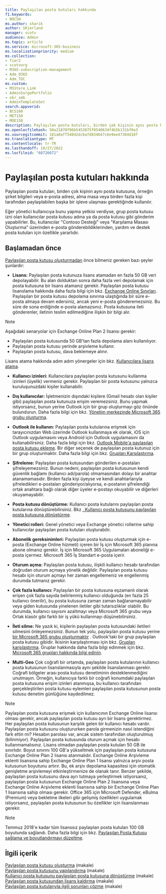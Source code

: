 ```yaml
---
title: Paylaşılan posta kutuları hakkında
f1.keywords:
- NOCSH
ms.author: sharik
author: SKjerland
manager: scotv
audience: Admin
ms.topic: article
ms.service: microsoft-365-business
ms.localizationpriority: medium
ms.collection:
- Tier2
- scotvorg
- M365-subscription-management
- Adm_O365
- Adm_TOC
ms.custom:
- MSStore_Link
- AdminSurgePortfolio
- okr_smb
- AdminTemplateSet
search.appverid:
- BCS160
- MET150
- MOE150
description: Paylaşılan posta kutuları, birden çok kişinin aynı posta kutusuna erişmesi gerektiğinde kullanılır. Paylaşılan posta kutusu oluşturmadan önce bilmeniz gerekenleri öğrenin.
ms.openlocfilehash: 50a21870f96b5453875f0540634f4b5b131bf0a3
ms.sourcegitcommit: 181a0aff54842dcbafd834647c6e9ee47304d10f
ms.translationtype: MT
ms.contentlocale: tr-TR
ms.lasthandoff: 10/27/2022
ms.locfileid: "68726672"
---
```

# <a name="about-shared-mailboxes"></a>Paylaşılan posta kutuları hakkında

Paylaşılan posta kutuları, birden çok kişinin aynı posta kutusuna, örneğin şirket bilgileri veya e-posta adresi, alma masa veya birden fazla kişi tarafından paylaşılabilen başka bir işleve ulaşması gerektiğinde kullanılır.

Eğer yönetici kullanıcıya bunu yapma yetkisi verdiyse, grup posta kutusu izni olan kullanıcılar posta kutusu adına ya da posta kutusu gibi gönderim yapabilirler. Bu, kullanıcılar "Contoso Desteği" veya "Karşılama Masası Oluşturma" üzerinden e-posta gönderebildiklerinden, yardım ve destek posta kutuları için özellikle yararlıdır.

## <a name="before-you-begin"></a>Başlamadan önce

[Paylaşılan posta kutusu oluşturmadan](create-a-shared-mailbox.md) önce bilmeniz gereken bazı şeyler şunlardır:

- **Lisans:** Paylaşılan posta kutunuza lisans atamadan en fazla 50 GB veri depolayabilir. Bu alan dolduktan sonra daha fazla veri depolamak için posta kutusuna bir lisans atamanız gerekir. Paylaşılan posta kutusu lisanslama hakkında daha fazla bilgi için bkz. [Exchange Online Sınırları](/office365/servicedescriptions/exchange-online-service-description/exchange-online-limits#StorageLimits). Paylaşılan bir posta kutusu depolama sınırına ulaştığında bir süre e-posta almaya devam edersiniz, ancak yeni e-posta gönderemezsiniz. Bu süre de sona erdiğinde e-posta alamazsınız. Posta kutusuna ileti gönderenler, iletinin teslim edilmediğine ilişkin bir bilgi alır.

> [!NOTE]
>
> Aşağıdaki senaryolar için Exchange Online Plan 2 lisansı gerekir:
>
> - Paylaşılan posta kutusunda 50 GB'tan fazla depolama alanı kullanılıyor.
> - Paylaşılan posta kutusu yerinde arşivleme kullanır.
> - Paylaşılan posta kutusu, dava beklemeye alınır.
> 
> Lisans atama hakkında adım adım yönergeler için bkz. [Kullanıcılara lisans atama](/microsoft-365/admin/manage/assign-licenses-to-users). 

- **Kullanıcı izinleri:** Kullanıcılara paylaşılan posta kutusunu kullanma izinleri (üyelik) vermeniz gerekir. Paylaşılan bir posta kutusunu yalnızca kuruluşunuzdaki kişiler kullanabilir.

- **Dış kullanıcılar:** İşletmenizin dışındaki kişilere (Gmail hesabı olan kişiler gibi) paylaşılan posta kutunuza erişim veremezsiniz. Bunu yapmak istiyorsanız, bunun yerine Outlook için bir grup oluşturmayı göz önünde bulundurun. Daha fazla bilgi için bkz. [Yönetim merkezinde Microsoft 365 grubu oluşturma](../create-groups/create-groups.md).

- **Outlook ile kullanın:** Paylaşılan posta kutularına erişmek için tarayıcınızdan Web üzerinde Outlook kullanmaya ek olarak, iOS için Outlook uygulamasını veya Android için Outlook uygulamasını da kullanabilirsiniz. Daha fazla bilgi için bkz. [Outlook Mobile'a paylaşılan posta kutusu ekleme](https://support.microsoft.com/office/f866242c-81b2-472e-8776-6c49c5473c9f). Bir diğer seçenek de paylaşılan posta kutunuz için bir grup oluşturmaktır. Daha fazla bilgi için bkz. [Grupları Karşılaştırma](../create-groups/compare-groups.md).

- **Şifreleme:** Paylaşılan posta kutusundan gönderilen e-postaları şifreleyemezsiniz. Bunun nedeni, paylaşılan posta kutusunun kendi güvenlik bağlamı (kullanıcı adı/parola) olmamasından dolayı bir anahtar atanamamasıdır. Birden fazla kişi üyeyse ve kendi anahtarlarıyla şifreledikleri e-postaları gönderiyor/alıyorsa, e-postanın şifrelendiği ortak anahtara bağlı olarak diğer üyeler e-postayı okuyabilir ve diğerleri okuyamayabilir.

- **Posta kutusu dönüştürme:** Kullanıcı posta kutularını paylaşılan posta kutularına dönüştürebilirsiniz. Bkz [. Kullanıcı posta kutusunu paylaşılan posta kutusuna dönüştürme](convert-user-mailbox-to-shared-mailbox.md).

- **Yönetici rolleri:** Genel yönetici veya Exchange yönetici rollerine sahip kullanıcılar paylaşılan posta kutuları oluşturabilir.

- **Abonelik gereksinimleri:** Paylaşılan posta kutusu oluşturmak için e-posta (Exchange Online hizmeti) içeren bir İş için Microsoft 365 planına abone olmanız gerekir. İş için Microsoft 365 Uygulamaları aboneliği e-posta içermez. Microsoft 365 İş Standart e-posta içerir.

- **Oturum açma:** Paylaşılan posta kutusu, ilişkili kullanıcı hesabı tarafından doğrudan oturum açmaya yönelik değildir. Paylaşılan posta kutusu hesabı için oturum açmayı her zaman engellemeniz ve engellenmiş durumda tutmanız gerekir.

- **Çok fazla kullanıcı:** Paylaşılan bir posta kutusuna eşzamanlı olarak erişen çok fazla sayıda belirlenmiş kullanıcı olduğunda (en fazla 25 kullanıcı önerilir), bu posta kutusuna zaman zaman bağlanamayabilir veya giden kutusunda yinelenen iletiler gibi tutarsızlıklar olabilir. Bu durumda, kullanıcı sayısını azaltmayı veya Microsoft 365 grubu veya Ortak klasör gibi farklı bir iş yükü kullanmayı düşünebilirsiniz.

- **İleti silme:** Ne yazık ki, kişilerin paylaşılan posta kutusundaki iletileri silmesini önleyemezsiniz. Bunun tek yolu, paylaşılan posta kutusu yerine [bir Microsoft 365 grubu oluşturmaktır](/microsoft-365/admin/create-groups/create-groups) . Outlook'taki bir grup paylaşılan posta kutusu gibidir. İkisinin karşılaştırması için bkz. [Grupları karşılaştırma](../create-groups/compare-groups.md). Gruplar hakkında daha fazla bilgi edinmek için bkz. [Microsoft 365 grupları hakkında bilgi edinin](https://support.microsoft.com/office/b565caa1-5c40-40ef-9915-60fdb2d97fa2).

- **Multi-Geo** Çok coğrafi bir ortamda, paylaşılan posta kutularının kullanıcı posta kutusunun lisanslanmasıyla aynı şekilde lisanslanması gerekir. Coğrafi bölgeler arası posta kutusu denetiminin desteklenmediğini unutmayın. Örneğin, kullanıcıya farklı bir coğrafi konumdaki paylaşılan posta kutusuna erişim izinleri atanmışsa, bu kullanıcı tarafından gerçekleştirilen posta kutusu eylemleri paylaşılan posta kutusunun posta kutusu denetim günlüğüne kaydedilmez. 


> [!NOTE]
> Paylaşılan posta kutusuna erişmek için kullanıcının Exchange Online lisansı olması gerekir, ancak paylaşılan posta kutusu ayrı bir lisans gerektirmez. Her paylaşılan posta kutusunun karşılık gelen bir kullanıcı hesabı vardır. Paylaşılan posta kutusunu oluştururken parola girmenizin nasıl istendiğini fark ettin mi? Hesabın parolası var, ancak sistem tarafından oluşturulmuş (bilinmiyor). Paylaşılan posta kutusunda oturum açmak için hesabı kullanmamalısınız. Lisans olmadan paylaşılan posta kutuları 50 GB ile sınırlıdır. Boyut sınırını 100 GB'a yükseltmek için paylaşılan posta kutusuna Exchange Online Plan 2 lisansı atanmalıdır. Exchange Online Arşivleme eklenti lisansına sahip Exchange Online Plan 1 lisansı yalnızca arşiv posta kutusunun boyutunu artırır. Bu, ek arşiv depolama kapasitesi için otomatik genişletme arşivlemeyi etkinleştirmenize de olanak tanır. Benzer şekilde, paylaşılan posta kutusunu dava ayrı tutmaya yerleştirmek istiyorsanız, paylaşılan posta kutusunun Exchange Online Plan 2 lisansına veya Exchange Online Arşivleme eklenti lisansına sahip bir Exchange Online Plan 1 lisansına sahip olması gerekir. Office 365 için Microsoft Defender, eBulma (Premium) veya bekletme ilkeleri gibi gelişmiş özellikleri uygulamak istiyorsanız, paylaşılan posta kutusunun bu özellikler için lisanslanması gerekir.

> [!NOTE]
> Temmuz 2018'e kadar tüm lisanssız paylaşılan posta kutuları 100 GB boyutunda sağlandı. Daha fazla bilgi için bkz. [Paylaşılan Posta Kutusu sağlama ve boyutlandırmayı düzeltme](https://techcommunity.microsoft.com/t5/exchange-team-blog/correcting-shared-mailbox-provisioning-and-sizing/ba-p/607991).

## <a name="related-content"></a>İlgili içerik

[Paylaşılan posta kutusu oluşturma](create-a-shared-mailbox.md) (makale)\
[Paylaşılan posta kutusunu yapılandırma](configure-a-shared-mailbox.md) (makale)\
[Kullanıcı posta kutusunu paylaşılan posta kutusuna dönüştürme](convert-user-mailbox-to-shared-mailbox.md) (makale)\
[Paylaşılan posta kutusundan lisans kaldırma](remove-license-from-shared-mailbox.md) (makale)\
[Paylaşılan posta kutularıyla ilgili sorunları çözme](resolve-issues-with-shared-mailboxes.md) (makale)
